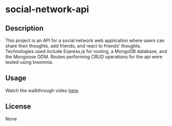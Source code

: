 # social-network-api

## Description
This project is an API for a social network web application where users can share their thoughts, add friends, and react to friends’ thoughts. Technologies used include Express.js for routing, a MongoDB database, and the Mongoose ODM. Routes performing CRUD operations for the api were tested using Insomnia.

## Usage

Watch the walkthrough video [here](https://drive.google.com/file/d/1L-E1U-cWVLkH6pXql1mejpSvd9-tArad/view).

## License
None
